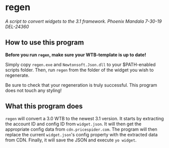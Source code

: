 # regen #
*A script to convert widgets to the 3.1 framework.*
*Phoenix Mandala*
*7-30-19*
*DEL-24360*

## How to use this program ##
**Before you run `regen`, make sure your WTB-template is up to date!**

Simply copy `regen.exe` and `Newtonsoft.Json.dll` to your $PATH-enabled scripts folder. Then, run `regen` from the folder of the widget you wish to regenerate.

Be sure to check that your regeneration is truly successful. This program does not touch any styling!

## What this program does ##
`regen` will convert a 3.0 WTB to the newest 3.1 version.
It starts by extracting the account ID and config ID from `widget.json`. It will then get the appropriate config data from `cdn.pricespider.com`. The program will then replace the current `widget.json`'s config property with the extracted data from CDN.
Finally, it will save the JSON and execute `yo widget`.
